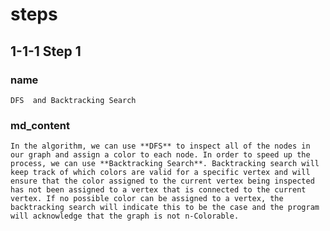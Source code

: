 <!-- title={nColorable} -->

<!-- concepts={Depth First Search (DFS)} -->

<!--badges={Python:30,Algorithms:30}-->

# steps

## 1-1-1 Step 1

### name
```
DFS  and Backtracking Search
```
### md_content
```
In the algorithm, we can use **DFS** to inspect all of the nodes in our graph and assign a color to each node. In order to speed up the process, we can use **Backtracking Search**. Backtracking search will keep track of which colors are valid for a specific vertex and will ensure that the color assigned to the current vertex being inspected has not been assigned to a vertex that is connected to the current vertex. If no possible color can be assigned to a vertex, the backtracking search will indicate this to be the case and the program will acknowledge that the graph is not n-Colorable.
```
